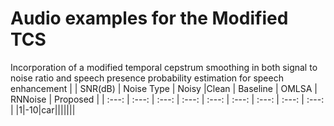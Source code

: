 # Audio examples for the Modified TCS
Incorporation of a modified temporal cepstrum smoothing in both signal to noise ratio and speech presence probability estimation for speech enhancement
<audio src="/audio_samples/Sample1_noisy_-10dB_car.wav"></audio> 
|            |    SNR(dB)   |  Noise Type  |     Noisy      |Clean         | Baseline     | OMLSA        | RNNoise      | Proposed     |
| :---: | :---: | :---: | :---:   | :---: | :---: | :---: | :---: | :---: |
|1|-10|car|||||||
